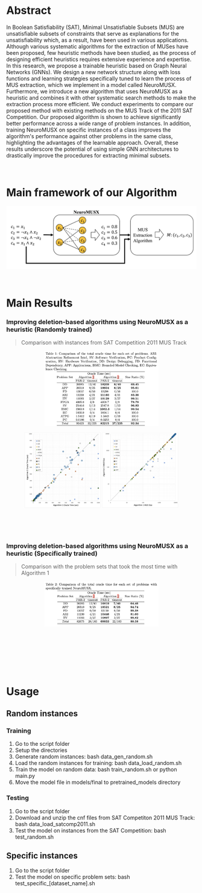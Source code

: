 # Abstract
In Boolean Satisfiability (SAT), Minimal Unsatisfiable Subsets (MUS) are unsatisfiable subsets of constraints that serve as explanations for the unsatisfiability which, as a result, have been used in various applications. Although various systematic algorithms for the extraction of MUSes have been proposed, few heuristic methods have been studied, as the process of designing efficient heuristics requires extensive experience and expertise. In this research, we propose a trainable heuristic based on Graph Neural Networks (GNNs). We design a new network structure along with loss functions and learning strategies specifically tuned to learn the process of MUS extraction, which we implement in a model called NeuroMUSX. Furthermore, we introduce a new algorithm that uses NeuroMUSX as a heuristic and combines it with other systematic search methods to make the extraction process more efficient. We conduct experiments to compare our proposed method with existing methods on the MUS Track of the 2011 SAT Competition. Our proposed algorithm is shown to achieve significantly better performance across a wide range of problem instances. In addition, training NeuroMUSX on specific instances of a class improves the algorithm's performance against other problems in the same class, highlighting the advantages of the learnable approach. Overall, these results underscore the potential of using simple GNN architectures to drastically improve the procedures for extracting minimal subsets.
​
<br><br><br>

# Main framework of our Algorithm
<p align="center">
  <img src="imgs/proposal_edit.png">
</p>
​

# Main Results
### Improving deletion-based algorithms using NeuroMUSX as a heuristic (Randomly trained)
> Comparison with instances from SAT Competition 2011 MUS Track
​

<p align="center">
  <img src="imgs/table1.png", width=60%>
</p>


<p float="left" align="center">
  <img src="imgs/musx_comparison.png" width="40%">
  <img src="imgs/mus_size_comparison.png" width="40%">
</p>
​
<br> <br>
​

### Improving deletion-based algorithms using NeuroMUSX as a heuristic (Specifically trained)
> Comparison with the problem sets that took the most time with Algorithm 1

<p align="center">
  <img src="imgs/table2.png", width=60%>
</p>
​

<br> <br>  <br>
​

# Usage
## Random instances
### Training
1. Go to the script folder
1. Setup the directories
1. Generate random instances: bash data_gen_random.sh
1. Load the random instances for training: bash data_load_random.sh
1. Train the model on random data: bash train_random.sh or python main.py
1. Move the model file in models/final to pretrained_models directory

### Testing
1. Go to the script folder
1. Download and unzip the cnf files from SAT Competiton 2011 MUS Track: bash data_load_satcomp2011.sh
1. Test the model on instances from the SAT Competition: bash test_random.sh

## Specific instances
1. Go to the script folder
1. Test the model on specific problem sets: bash test_specific_[dataset_name].sh